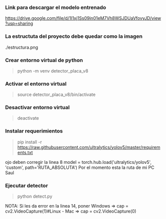 ### Link para descargar el modelo entrenado
https://drive.google.com/file/d/1I1xj1Ss09in01eM7Vh8WSJDUaVfovyJD/view?usp=sharing

### La estructuta del proyecto debe quedar como la imagen
./estructura.png

### Crear entorno virtual de python
> python -m venv detector_placa_v8

### Activar el entorno virtual
> source detector_placa_v8/bin/activate

### Desactivar entorno virtual
> deactivate

### Instalar requerimientos
> pip install -r https://raw.githubusercontent.com/ultralytics/yolov5/master/requirements.txt

ojo deben corregir la linea 8
model = torch.hub.load('ultralytics/yolov5', 'custom', path='RUTA_ABSOLUTA')
Por el momento esta la ruta de mi PC Saul

### Ejecutar detector
> python detect.py

NOTA: Si les da error en la linea 14, poner
Windows => cap = cv2.VideoCapture(1)#Linux - Mac => cap = cv2.VideoCapture(0)